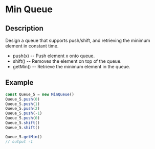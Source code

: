 # Min Queue

## Description

Design a queue that supports push/shift, and retrieving the minimum element in constant time.

* push(x) -- Push element x onto queue.
* shift() -- Removes the element on top of the queue.
* getMin() -- Retrieve the minimum element in the queue.

## Example

```javascript
const Queue_5 = new MinQueue()
Queue_5.push(0)
Queue_5.push(1)
Queue_5.push(2)
Queue_5.push(-1)
Queue_5.push(0)
Queue_5.shift()
Queue_5.shift()

Queue_5.getMin()
// output -1
```
